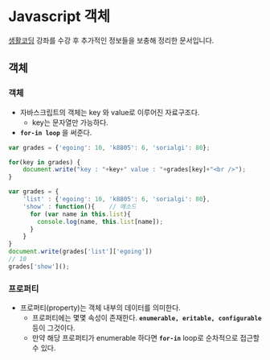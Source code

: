# Javascript 객체

[생활코딩](https://opentutorials.org/course/743) 강좌를 수강 후 추가적인 정보들을 보충해 정리한 문서입니다.



## 객체

### 객체

* 자바스크립트의 객체는 key 와 value로 이루어진 자료구조다.
  * key는 문자열만 가능하다.
* **`for-in loop`** 을 써준다.

```javascript
var grades = {'egoing': 10, 'k8805': 6, 'sorialgi': 80};

for(key in grades) {
    document.write("key : "+key+" value : "+grades[key]+"<br />");
}

var grades = {
    'list' : {'egoing': 10, 'k8805': 6, 'sorialgi': 80},
  	'show' : function(){	// 메소드
      for (var name in this.list){
        console.log(name, this.list[name]);
      }
    }
}
document.write(grades['list']['egoing'])
// 10
grades['show']();
```



### 프로퍼티

* 프로퍼티(property)는 객체 내부의 데이터를 의미한다.
  * 프로퍼티에는 몇몇 속성이 존재한다. **`enumerable, eritable, configurable`** 등이 그것이다.
  * 만약 해당 프로퍼티가 enumerable 하다면 **`for-in`** loop로 순차적으로 접근할 수 있다.
